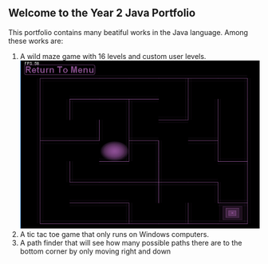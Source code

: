## Welcome to the Year 2 Java Portfolio

This portfolio contains many beatiful works in the Java language. Among these works are:
1. A wild maze game with 16 levels and custom user levels. 
![alt text](https://github.com/andysknoblock/MazeGame/blob/master/MazeGamePhotos/Capture1.PNG)
2. A tic tac toe game that only runs on Windows computers.
3. A path finder that will see how many possible paths there are to the bottom corner by only moving right and down

